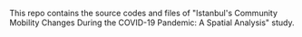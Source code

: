 This repo contains the source codes and files of "Istanbul's Community Mobility Changes During the COVID-19 Pandemic: A Spatial Analysis" study.

